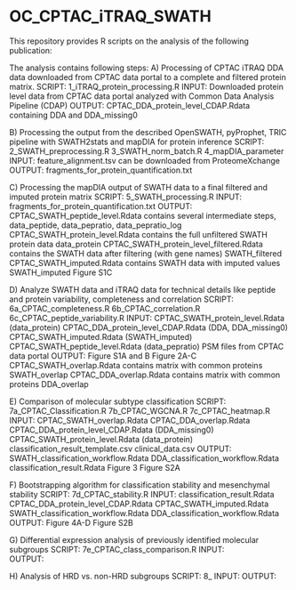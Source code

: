 # OC_CPTAC_iTRAQ_SWATH
This repository provides R scripts on the analysis of the following publication: 


The analysis contains following steps: 
A) Processing of CPTAC iTRAQ DDA data downloaded from CPTAC data portal to a complete and filtered protein matrix.
    SCRIPT: 1_iTRAQ_protein_processing.R
    INPUT:  Downloaded protein level data from CPTAC data portal analyzed with Common Data Analysis Pipeline (CDAP)
    OUTPUT: CPTAC_DDA_protein_level_CDAP.Rdata containing DDA and DDA_missing0
    
B) Processing the output from the described OpenSWATH, pyProphet, TRIC pipeline with SWATH2stats and mapDIA for protein inference
    SCRIPT: 2_SWATH_preprocessing.R 3_SWATH_norm_batch.R 4_mapDIA_parameter
    INPUT:  feature_alignment.tsv can be downloaded from ProteomeXchange
    OUTPUT: fragments_for_protein_quantification.txt
    
C) Processing the mapDIA output of SWATH data to a final filtered and imputed protein matrix
    SCRIPT: 5_SWATH_processing.R
    INPUT:  fragments_for_protein_quantification.txt
    OUTPUT: CPTAC_SWATH_peptide_level.Rdata contains several intermediate steps, data_peptide, data_pepratio, data_pepratio_log
            CPTAC_SWATH_protein_level.Rdata contains the full unfiltered SWATH protein data data_protein
            CPTAC_SWATH_protein_level_filtered.Rdata contains the SWATH data after filtering (with gene names) SWATH_filtered
            CPTAC_SWATH_imputed.Rdata contains SWATH data with imputed values SWATH_imputed
            Figure S1C
            
D) Analyze SWATH data and iTRAQ data for technical details like peptide and protein variability, completeness and correlation
    SCRIPT: 6a_CPTAC_completeness.R 6b_CPTAC_correlation.R 6c_CPTAC_peptide_variability.R
    INPUT:  CPTAC_SWATH_protein_level.Rdata (data_protein)
            CPTAC_DDA_protein_level_CDAP.Rdata (DDA, DDA_missing0)
            CPTAC_SWATH_imputed.Rdata (SWATH_imputed)
            CPTAC_SWATH_peptide_level.Rdata (data_pepratio)
            PSM files from CPTAC data portal
    OUTPUT: Figure S1A and B
            Figure 2A-C
            CPTAC_SWATH_overlap.Rdata contains matrix with common proteins SWATH_overlap
            CPTAC_DDA_overlap.Rdata contains matrix with common proteins DDA_overlap
            
            
E) Comparison of molecular subtype classification
    SCRIPT: 7a_CPTAC_Classification.R 7b_CPTAC_WGCNA.R 7c_CPTAC_heatmap.R
    INPUT:  CPTAC_SWATH_overlap.Rdata
            CPTAC_DDA_overlap.Rdata
            CPTAC_DDA_protein_level_CDAP.Rdata (DDA_missing0)
            CPTAC_SWATH_protein_level.Rdata (data_protein)
            classification_result_template.csv
            clinical_data.csv
    OUTPUT: SWATH_classification_workflow.Rdata
            DDA_classification_workflow.Rdata
            classification_result.Rdata
            Figure 3
            Figure S2A
            
F) Bootstrapping algorithm for classification stability and mesenchymal stability
    SCRIPT: 7d_CPTAC_stability.R 
    INPUT:  classification_result.Rdata
            CPTAC_DDA_protein_level_CDAP.Rdata
            CPTAC_SWATH_imputed.Rdata
            SWATH_classification_workflow.Rdata
            DDA_classification_workflow.Rdata
    OUTPUT: Figure 4A-D
            Figure S2B

G) Differential expression analysis of previously identified molecular subgroups
    SCRIPT: 7e_CPTAC_class_comparison.R
    INPUT:  
    OUTPUT:
    
H) Analysis of HRD vs. non-HRD subgroups
    SCRIPT: 8_
    INPUT:
    OUTPUT:

